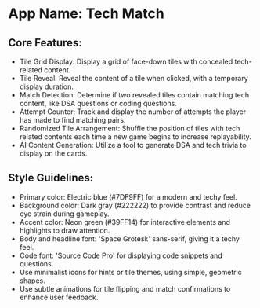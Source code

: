 # **App Name**: Tech Match

## Core Features:

- Tile Grid Display: Display a grid of face-down tiles with concealed tech-related content.
- Tile Reveal: Reveal the content of a tile when clicked, with a temporary display duration.
- Match Detection: Determine if two revealed tiles contain matching tech content, like DSA questions or coding questions.
- Attempt Counter: Track and display the number of attempts the player has made to find matching pairs.
- Randomized Tile Arrangement: Shuffle the position of tiles with tech related contents each time a new game begins to increase replayability.
- AI Content Generation: Utilize a tool to generate DSA and tech trivia to display on the cards.

## Style Guidelines:

- Primary color: Electric blue (#7DF9FF) for a modern and techy feel.
- Background color: Dark gray (#222222) to provide contrast and reduce eye strain during gameplay.
- Accent color: Neon green (#39FF14) for interactive elements and highlights to draw attention.
- Body and headline font: 'Space Grotesk' sans-serif, giving it a techy feel.
- Code font: 'Source Code Pro' for displaying code snippets and questions.
- Use minimalist icons for hints or tile themes, using simple, geometric shapes.
- Use subtle animations for tile flipping and match confirmations to enhance user feedback.